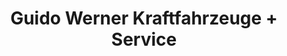 ---
title: "Guido Werner Kraftfahrzeuge + Service"
url: /kaisersesch/guido-werner-kraftfahrzeuge-service/
shop: Autohaus
---